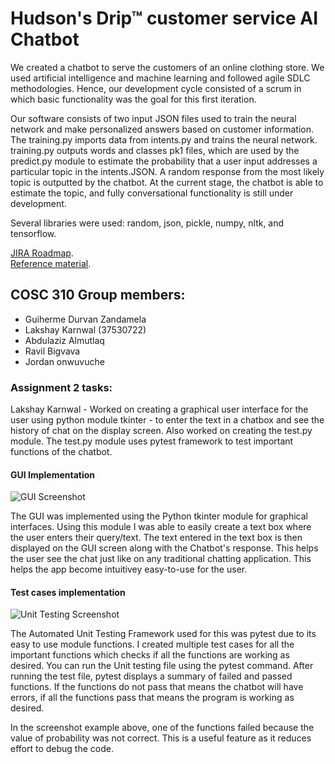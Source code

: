 # Hudson's Drip™ customer service AI Chatbot

  We created a chatbot to serve the customers of an online clothing store. We used artificial intelligence and machine learning and followed agile SDLC methodologies. Hence, our development cycle consisted of a scrum in which basic functionality was the goal for this first iteration.
  
  Our software consists of two input JSON files used to train the neural network and make personalized answers based on customer information. The training.py imports data from intents.py and trains the neural network. training.py outputs words and classes pk1 files, which are used by the predict.py module to estimate the probability that a user input addresses a particular topic in the intents.JSON. A random response from the most likely topic is outputted by the chatbot. At the current stage, the chatbot is able to estimate the topic, and fully conversational functionality is still under development.

Several libraries were used: random, json, pickle, numpy, nltk, and tensorflow.

[JIRA Roadmap](https://durvan.atlassian.net/jira/software/projects/CT3/boards/).  
[Reference material](https://www.youtube.com/watch?v=1lwddP0KUEg).  
  
## COSC 310 Group members:
- Guiherme Durvan Zandamela
- Lakshay Karnwal (37530722)
- Abdulaziz Almutlaq
- Ravil Bigvava
- Jordan onwuvuche

### Assignment 2 tasks:
Lakshay Karnwal - Worked on creating a graphical user interface for the user using python module tkinter - to enter the text in a chatbox and see the history of chat on the display screen. Also worked on creating the test.py module. The test.py module uses pytest framework to test important functions of the chatbot.

#### GUI Implementation
![GUI Screenshot](https://user-images.githubusercontent.com/60047109/159101357-051933d3-6567-40e7-bb1d-87293c75a9fe.png)

The GUI was implemented using the Python tkinter module for graphical interfaces. Using this module I was able to easily create a text box where the user enters their query/text. The text entered in the text box is then displayed on the GUI screen along with the Chatbot's response. This helps the user see the chat just like on any traditional chatting application. This helps the app become intuitivey easy-to-use for the user.

#### Test cases implementation
![Unit Testing Screenshot](https://user-images.githubusercontent.com/60047109/159101549-550633ec-41f7-408e-8fa5-5a43b64d2d75.png)

The Automated Unit Testing Framework used for this was pytest due to its easy to use module functions. I created multiple test cases for all the important functions which checks if all the functions are working as desired. You can run the Unit testing file using the pytest command. After running the test file, pytest displays a summary of failed and passed functions. If the functions do not pass that means the chatbot will have errors, if all the functions pass that means the program is working as desired.

In the screenshot example above, one of the functions failed because the value of probability was not correct. This is a useful feature as it reduces effort to debug the code.
